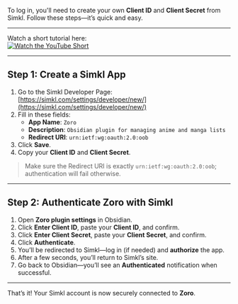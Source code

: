 To log in, you'll need to create your own **Client ID** and **Client Secret** from Simkl. Follow these steps—it’s quick and easy.

---

Watch a short tutorial here:  
[![Watch the YouTube Short](https://img.youtube.com/vi/GiAPkSijeo8/0.jpg)](https://m.youtube.com/shorts/GiAPkSijeo8)

---

## Step 1: Create a Simkl App

1. Go to the Simkl Developer Page: [https://simkl.com/settings/developer/new/](https://simkl.com/settings/developer/new/)  
2. Fill in these fields:  
   - **App Name**: `Zoro`  
   - **Description**: `Obsidian plugin for managing anime and manga lists`  
   - **Redirect URI**: `urn:ietf:wg:oauth:2.0:oob`  
3. Click **Save**.  
4. Copy your **Client ID** and **Client Secret**.  

> Make sure the Redirect URI is exactly `urn:ietf:wg:oauth:2.0:oob`; authentication will fail otherwise.

---

## Step 2: Authenticate Zoro with Simkl

1. Open **Zoro plugin settings** in Obsidian.  
2. Click **Enter Client ID**, paste your **Client ID**, and confirm.  
3. Click **Enter Client Secret**, paste your **Client Secret**, and confirm.  
4. Click **Authenticate**.  
5. You’ll be redirected to Simkl—log in (if needed) and **authorize** the app.  
6. After a few seconds, you’ll return to Simkl’s site.  
7. Go back to Obsidian—you’ll see an **Authenticated** notification when successful.  

---

That’s it! Your Simkl account is now securely connected to **Zoro**.